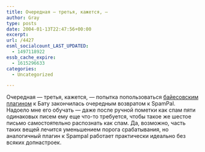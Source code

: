```yaml
---
title: Очередная — третья, кажется, —
author: Gray
type: posts
date: 2004-01-13T22:47:56+00:00
excerpt:
url: /4427
esml_socialcount_LAST_UPDATED:
  - 1497118922
essb_cache_expire:
  - 1615296633
categories:
  - Uncategorized

---
```








Очередная &#8212; третья, кажется, &#8212; попытка попользоваться <a href="http://klirik.narod.ru/" target="_blank">байесовским плагином</a> к Бату закончилась очередным возвратом к SpamPal. Надоело мне его обучать &#8212; даже после ручной пометки как спам пяти одинаковых писем ему еще что-то требуется, чтобы такое же шестое письмо самостоятельно распознать как спам. Да, возможно, часть таких вещей лечится уменьшением порога срабатывания, но аналогичный плагин к Spampal работает практически идеально без всяких допнастроек.
